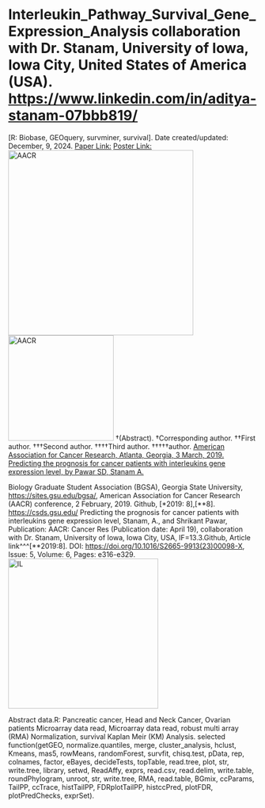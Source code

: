 # Interleukin_Pathway_Survival_Gene_Expression_Analysis collaboration with Dr. Stanam, University of Iowa, Iowa City, United States of America (USA). https://www.linkedin.com/in/aditya-stanam-07bbb819/
[R: Biobase, GEOquery, survminer, survival]. Date created/updated: December, 9, 2024.
[Paper Link:](https://cancerres.aacrjournals.org/content/79/13_Supplement/4247)
[Poster Link:](https://www.claflin-computation.com/lab-journey?pgid=ktmii98q-44beb767-f231-49a1-81f1-5b2fdd46a92c)
<img width="374" alt="AACR" src="https://github.com/spawar2/Interleukin_Pathway_Survival_Gene_Expression_Analysis/assets/25118302/65eca7f9-486d-42dd-982e-a9a7c6c2858a">
<img width="213" alt="AACR" src="https://github.com/spawar2/Interleukin_Pathway_Survival_Gene_Expression_Analysis/assets/25118302/9a9057bb-7c8f-4956-877c-d0f75c5744a4">
†(Abstract).
†Corresponding author. ††First author. †††Second author. ††††Third author. †††††author.
[American Association for Cancer Research, Atlanta, Georgia, 3 March, 2019. Predicting the prognosis for cancer patients with interleukins gene expression level, by Pawar SD, Stanam A.](https://www.aacr.org/about-the-aacr/newsroom/news-releases/aacr-to-host-2019-annual-meeting-in-atlanta-march-29-april-3/)

Biology Graduate Student Association (BGSA), Georgia State University, https://sites.gsu.edu/bgsa/, American Association for Cancer Research (AACR) conference, 2 February, 2019. Github, [*2019: 8],[**8]. https://csds.gsu.edu/
Predicting the prognosis for cancer patients with interleukins gene expression level, Stanam, A., and Shrikant Pawar, Publication: AACR: Cancer Res (Publication date: April 19), collaboration with Dr. Stanam, University of Iowa, Iowa City, USA, IF=13.3.Github, Article link^^^[**2019:8]. DOI: https://doi.org/10.1016/S2665-9913(23)00098-X, Issue: 5, Volume: 6, Pages: e316-e329.
<img width="303" alt="IL" src="https://github.com/spawar2/Interleukin_Pathway_Survival_Gene_Expression_Analysis/assets/25118302/7104f6d7-154c-47ab-bb9d-812579d61122">

Abstract data.R: Pancreatic cancer, Head and Neck Cancer, Ovarian patients Microarray data read, Microarray data read, robust multi array (RMA) Normalization, survival Kaplan Meir (KM) Analysis.
selected function(getGEO, normalize.quantiles, merge, cluster_analysis, hclust, Kmeans, mas5, rowMeans, randomForest, survfit, chisq.test, pData, rep, colnames, factor, eBayes, decideTests, topTable, read.tree, plot, str, write.tree, library, setwd, ReadAffy, exprs, read.csv, read.delim, write.table, roundPhylogram, unroot, str, write.tree, RMA, read.table, BGmix, ccParams, TailPP, ccTrace, histTailPP, FDRplotTailPP, histccPred, plotFDR, plotPredChecks, exprSet).
